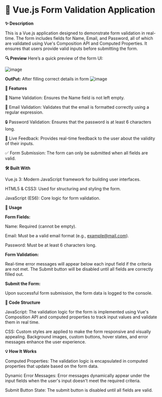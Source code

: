 # **📄 Vue.js Form Validation Application**

**✨ Description**

This is a Vue.js application designed to demonstrate form validation in real-time. The form includes fields for Name, Email, and Password, all of which are validated using Vue's Composition API and Computed Properties. It ensures that users provide valid inputs before submitting the form.

**🔍 Preview**
Here’s a quick preview of the form UI:

![image](https://github.com/user-attachments/assets/9602940d-f520-4ebc-be24-9f8b7eb40a85)

**OutPut:** After filling correct details in form
![image](https://github.com/user-attachments/assets/5c8c7cc2-0543-41e2-88c8-23b96601ffb1)


**🔧 Features**

📝 Name Validation: Ensures the Name field is not left empty.

📧 Email Validation: Validates that the email is formatted correctly using a regular expression.

🔒 Password Validation: Ensures that the password is at least 6 characters long.

💬 Live Feedback: Provides real-time feedback to the user about the validity of their inputs.

✅ Form Submission: The form can only be submitted when all fields are valid.

**🛠️ Built With**

Vue.js 3: Modern JavaScript framework for building user interfaces.

HTML5 & CSS3: Used for structuring and styling the form.

JavaScript (ES6): Core logic for form validation.

**🚀 Usage**

**Form Fields:**

Name: Required (cannot be empty).

Email: Must be a valid email format (e.g., example@mail.com).

Password: Must be at least 6 characters long.


**Form Validation:**

Real-time error messages will appear below each input field if the criteria are not met.
The Submit button will be disabled until all fields are correctly filled out.

**Submit the Form:**

Upon successful form submission, the form data is logged to the console.




**📂 Code Structure**

JavaScript: The validation logic for the form is implemented using Vue's Composition API and computed properties to track input values and validate them in real time.


CSS: Custom styles are applied to make the form responsive and visually appealing. Background images, custom buttons, hover states, and error messages enhance the user experience.


**💡 How It Works**

Computed Properties: The validation logic is encapsulated in computed properties that update based on the form data.


Dynamic Error Messages: Error messages dynamically appear under the input fields when the user's input doesn't meet the required criteria.


Submit Button State: The submit button is disabled until all fields are valid.
